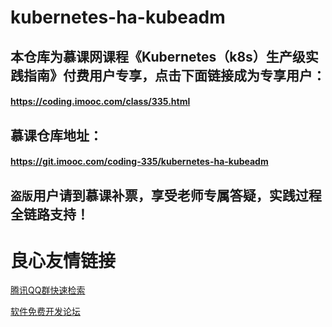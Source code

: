 # kubernetes-ha-kubeadm

## 本仓库为慕课网课程《Kubernetes（k8s）生产级实践指南》付费用户专享，点击下面链接成为专享用户：
#### https://coding.imooc.com/class/335.html

## 慕课仓库地址：
#### https://git.imooc.com/coding-335/kubernetes-ha-kubeadm

## `盗版`用户请到慕课补票，享受老师专属答疑，实践过程全链路支持！



 # 良心友情链接

[腾讯QQ群快速检索](http://u.720life.cn/s/8cf73f7c)

[软件免费开发论坛](http://u.720life.cn/s/bbb01dc0)